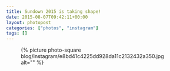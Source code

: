 ```yaml
---
title: Sundown 2015 is taking shape!
date: 2015-08-07T09:42:11+00:00
layout: photopost
categories: ["photos", "instagram"]
tags: []
---
```


<figure class="photo photo--square">
  {% picture photo-square blog/instagram/e8bd41c4225dd928da11c2132432a350.jpg alt="" %}
</figure>



